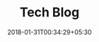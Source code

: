 ---
title: Tech Blog
date: 2018-01-31T00:34:29+05:30
lastmod: 2018-01-31T00:34:29+05:30
cover: "https://raw.githubusercontent.com/UtkarshVerma/utkarshverma.github.io/source/static/images/blog.jpeg"
draft: false
weight: 1
link: "https://sasakiyuki.github.io/posts/"
description: "Programming blog."
---